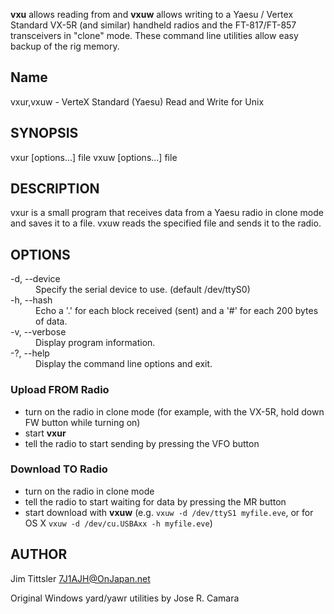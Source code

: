**vxu** allows reading from and **vxuw** allows writing to a Yaesu / Vertex Standard
VX-5R (and similar) handheld radios and the FT-817/FT-857 transceivers in "clone" mode.
These command line utilities allow easy backup of the rig memory.

## Name

vxur,vxuw - VerteX Standard (Yaesu) Read and Write for Unix  

## SYNOPSIS
vxur [options...] file
vxuw [options...] file  

## DESCRIPTION

vxur is a small program that receives data from a Yaesu radio in clone mode and saves it to a file. vxuw reads the specified file and sends it to the radio.  

## OPTIONS
<dl>
<dt>-d, --device</dt>
<dd>Specify the serial device to use. (default /dev/ttyS0)</dd>
<dt>-h, --hash</dt>
<dd>Echo a '.' for each block received (sent) and a '#' for each 200 bytes of data.</dd>
<dt>-v, --verbose</dt>
<dd>Display program information.</dd>
<dt>-?, --help</dt>
<dd>Display the command line options and exit.</dd>
</dl> 

### Upload FROM Radio

- turn on the radio in clone mode (for example, with the VX-5R, hold down FW button while turning on)
- start **vxur**
- tell the radio to start sending by pressing the VFO button  

### Download TO Radio

- turn on the radio in clone mode
- tell the radio to start waiting for data by pressing the MR button
- start download with **vxuw** (e.g. `vxuw -d /dev/ttyS1 myfile.eve`, or for OS X `vxuw -d /dev/cu.USBAxx -h myfile.eve`)  

## AUTHOR
Jim Tittsler <7J1AJH@OnJapan.net>

Original Windows yard/yawr utilities by Jose R. Camara <camaraya at quatacorp.com>

